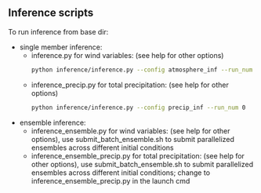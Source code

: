 ## Inference scripts
To run inference from base dir:
* single member inference:
  * inference.py for wind variables: (see help for other options)
    ```bash
    python inference/inference.py --config atmosphere_inf --run_num 0
    ```
  * inference_precip.py for total precipitation: (see help for other options)
    ```bash
    python inference/inference.py --config precip_inf --run_num 0
    ```
* ensemble inference:
  * inference_ensemble.py for wind variables: (see help for other options), use submit_batch_ensemble.sh to submit parallelized ensembles across
  different initial conditions
  * inference_ensemble_precip.py for total precipitation: (see help for other options), use submit_batch_ensemble.sh to submit parallelized ensembles across
  different initial conditions; change to inference_ensemble_precip.py in the launch cmd 
